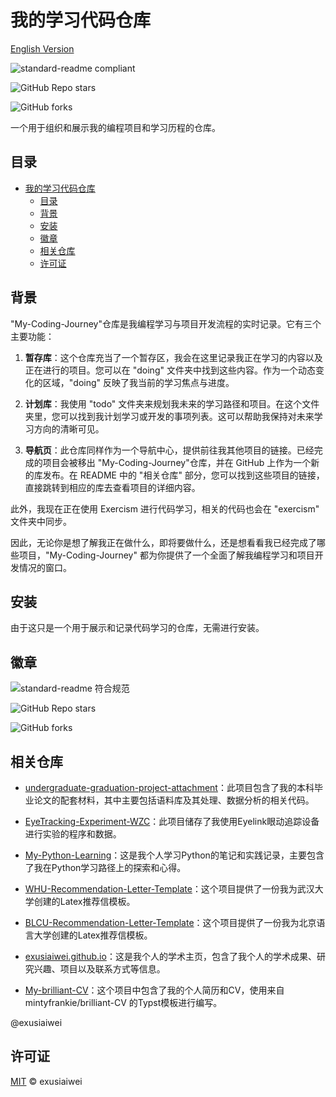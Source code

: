 # 我的学习代码仓库

[English Version](https://github.com/exusiaiwei/My-Coding-Journey/blob/main/readme.md)

![standard-readme compliant](https://img.shields.io/badge/readme%20style-standard-brightgreen.svg?style=flat-square)

![GitHub Repo stars](https://img.shields.io/github/stars/exusiaiwei/My-Coding-Journey)

![GitHub forks](https://img.shields.io/github/forks/exusiaiwei/My-Coding-Journey)

一个用于组织和展示我的编程项目和学习历程的仓库。

## 目录

- [我的学习代码仓库](#我的学习代码仓库)
	- [目录](#目录)
	- [背景](#背景)
	- [安装](#安装)
	- [徽章](#徽章)
	- [相关仓库](#相关仓库)
	- [许可证](#许可证)

## 背景

"My-Coding-Journey"仓库是我编程学习与项目开发流程的实时记录。它有三个主要功能：

1. **暂存库**：这个仓库充当了一个暂存区，我会在这里记录我正在学习的内容以及正在进行的项目。您可以在 "doing" 文件夹中找到这些内容。作为一个动态变化的区域，"doing" 反映了我当前的学习焦点与进度。

2. **计划库**：我使用 "todo" 文件夹来规划我未来的学习路径和项目。在这个文件夹里，您可以找到我计划学习或开发的事项列表。这可以帮助我保持对未来学习方向的清晰可见。

3. **导航页**：此仓库同样作为一个导航中心，提供前往我其他项目的链接。已经完成的项目会被移出 "My-Coding-Journey"仓库，并在 GitHub 上作为一个新的库发布。在 README 中的 "相关仓库" 部分，您可以找到这些项目的链接，直接跳转到相应的库去查看项目的详细内容。

此外，我现在正在使用 Exercism 进行代码学习，相关的代码也会在 "exercism" 文件夹中同步。

因此，无论你是想了解我正在做什么，即将要做什么，还是想看看我已经完成了哪些项目，"My-Coding-Journey" 都为你提供了一个全面了解我编程学习和项目开发情况的窗口。

## 安装

由于这只是一个用于展示和记录代码学习的仓库，无需进行安装。

## 徽章

![standard-readme 符合规范](https://img.shields.io/badge/readme%20style-standard-brightgreen.svg?style=flat-square)

![GitHub Repo stars](https://img.shields.io/github/stars/exusiaiwei/My-Coding-Journey)

![GitHub forks](https://img.shields.io/github/forks/exusiaiwei/My-Coding-Journey)

## 相关仓库

- [undergraduate-graduation-project-attachment](https://github.com/exusiaiwei/undergraduate-graduation-project-attachment)：此项目包含了我的本科毕业论文的配套材料，其中主要包括语料库及其处理、数据分析的相关代码。

- [EyeTracking-Experiment-WZC](https://github.com/exusiaiwei/EyeTracking-Experiment-WZC)：此项目储存了我使用Eyelink眼动追踪设备进行实验的程序和数据。

- [My-Python-Learning](https://github.com/exusiaiwei/My-Python-Learning)：这是我个人学习Python的笔记和实践记录，主要包含了我在Python学习路径上的探索和心得。

- [WHU-Recommendation-Letter-Template](https://github.com/exusiaiwei/WHU-Recommendation-Letter-Template)：这个项目提供了一份我为武汉大学创建的Latex推荐信模板。

- [BLCU-Recommendation-Letter-Template](https://github.com/exusiaiwei/BLCU-Recommendation-Letter-Template)：这个项目提供了一份我为北京语言大学创建的Latex推荐信模板。

- [exusiaiwei.github.io](https://github.com/exusiaiwei/exusiaiwei.github.io)：这是我个人的学术主页，包含了我个人的学术成果、研究兴趣、项目以及联系方式等信息。

- [My-brilliant-CV](https://github.com/exusiaiwei/My-brilliant-CV)：这个项目中包含了我的个人简历和CV，使用来自 mintyfrankie/brilliant-CV 的Typst模板进行编写。

@exusiaiwei

## 许可证

[MIT](LICENSE) © exusiaiwei
